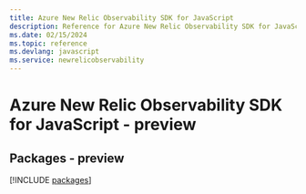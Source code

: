 ```yaml
---
title: Azure New Relic Observability SDK for JavaScript
description: Reference for Azure New Relic Observability SDK for JavaScript
ms.date: 02/15/2024
ms.topic: reference
ms.devlang: javascript
ms.service: newrelicobservability
---
```

# Azure New Relic Observability SDK for JavaScript - preview
## Packages - preview
[!INCLUDE [packages](new-relic-observability-index.md)]